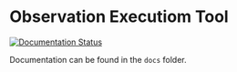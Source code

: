 Observation Executiom Tool
==========================

[![Documentation Status](https://readthedocs.org/projects/observation-execution-tool/badge/?version=latest)](https://developer.skatelescope.org/projects/observation-execution-tool/en/latest/?badge=latest)

Documentation can be found in the ``docs`` folder.

